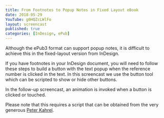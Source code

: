 ```yaml
---
title: From Footnotes to Popup Notes in Fixed Layout eBook
date: 2018-05-29
YouTube: g0HQZcLWlFo
layout: screencast
published: true
categories: [InDesign, ePub]
---
```

Although the ePub3 format can support popup notes, it is difficult to achieve this in the fixed-layout version from InDesign.

If you have footnotes in your InDesign document, you will need to follow these steps to build a button with the text popup when the reference number is clicked in the text. In this screencast we use the button tool which can be scripted to show or hide other buttons.

In the follow-up screencast, an animation is invoked when a button is clicked or touched.

Please note that this requires a script that can be obtained from the very generous [Peter Kahrel][77e735fb].

  [77e735fb]: http://www.kahrel.plus.com/indesign/footnotes.html "see this web site for scripting InDesign"
